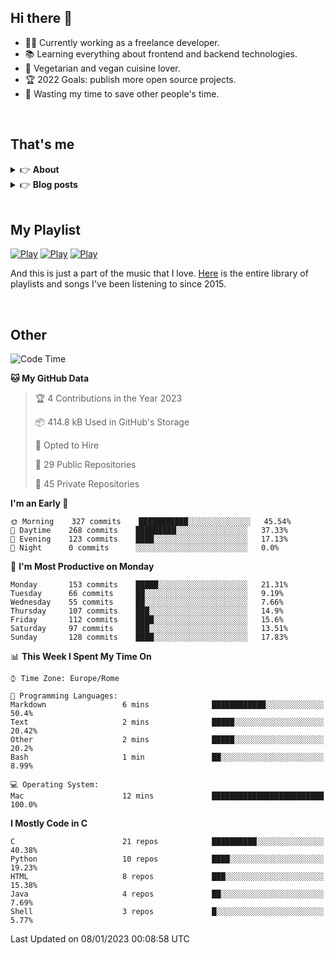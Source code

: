 <h2>Hi there 👋</h2>

- 👨‍💻 Currently working as a freelance developer.
- :books: Learning everything about frontend and backend technologies.
- 🌱 Vegetarian and vegan cuisine lover.
- :trophy: 2022 Goals: publish more open source projects.
- :dart: Wasting my time to save other people's time.

<br>

## That's me
<!-- markdownlint-disable MD033 -->
<details>
    <summary>&#128073 <b>About</b></summary><br/>

<!-- BLOG-POST-LIST:START -->
- 👀 [About me](https://simonemargio.im/about/)
- 🧑‍💻 [Resume](https://simonemargio.im/resume/)
- 🤝 [Polywork](https://www.polywork.com/simonemargio)
<!-- BLOG-POST-LIST:END -->
</details>

<details>
    <summary>&#128073 <b>Blog posts</b></summary><br/>

<!-- BLOG-POST-LIST:START -->
- [LastPass](https://simonemargio.im/blog/lastpass/)
- [Apple Music](https://simonemargio.im/blog/applemusic/)
- [iCloud Keychain](https://simonemargio.im/blog/icloudkeychain/)
- [Digital legacy](https://simonemargio.im/blog/digitallegacy/)
- [Usability](https://simonemargio.im/blog/usability/)
- [Bitwarden](https://simonemargio.im/blog/bitwarden/)
- [About EXIF metadata](https://simonemargio.im/blog/aboutexifmetadata/)
- [Stop using whatsapp](https://simonemargio.im/blog/stopusingwhatsapp/)
- [Password Managers](https://simonemargio.im/blog/managepasswords/)
- [More...](https://simonemargio.im/blog/page/2/)
<!-- BLOG-POST-LIST:END -->
</details>

<br>

## My Playlist
[![Play](https://user-images.githubusercontent.com/22590804/173320312-c6ff4952-2d80-4da0-bc86-1a49d009b4a7.jpg)](https://music.apple.com/it/playlist/juice/pl.u-mJy83A8tGBvZWA)
[![Play](https://user-images.githubusercontent.com/22590804/173320788-49695c90-a4c3-48b3-8ac5-f6f4b944955f.jpg)](https://music.apple.com/it/playlist/gym/pl.u-38oWWgbT3gryK0)
[![Play](https://user-images.githubusercontent.com/22590804/173321081-fd673357-e189-4e1d-bf6a-fc8048872de2.jpg)](https://music.apple.com/it/playlist/relax/pl.u-9N9LLp3u27KNLk)

And this is just a part of the music that I love. [Here](https://simonemargiomusic.netlify.app) is the entire library of playlists and songs I've been listening to since 2015.

<br>

## Other

<!--START_SECTION:waka-->
![Code Time](http://img.shields.io/badge/Code%20Time-344%20hrs%2039%20mins-blue)

**🐱 My GitHub Data** 

> 🏆 4 Contributions in the Year 2023
 > 
> 📦 414.8 kB Used in GitHub's Storage 
 > 
> 💼 Opted to Hire
 > 
> 📜 29 Public Repositories 
 > 
> 🔑 45 Private Repositories  
 > 
**I'm an Early 🐤** 

```text
🌞 Morning    327 commits    ███████████░░░░░░░░░░░░░░   45.54% 
🌆 Daytime    268 commits    █████████░░░░░░░░░░░░░░░░   37.33% 
🌃 Evening    123 commits    ████░░░░░░░░░░░░░░░░░░░░░   17.13% 
🌙 Night      0 commits      ░░░░░░░░░░░░░░░░░░░░░░░░░   0.0%

```
📅 **I'm Most Productive on Monday** 

```text
Monday       153 commits    █████░░░░░░░░░░░░░░░░░░░░   21.31% 
Tuesday      66 commits     ██░░░░░░░░░░░░░░░░░░░░░░░   9.19% 
Wednesday    55 commits     ██░░░░░░░░░░░░░░░░░░░░░░░   7.66% 
Thursday     107 commits    ███░░░░░░░░░░░░░░░░░░░░░░   14.9% 
Friday       112 commits    ████░░░░░░░░░░░░░░░░░░░░░   15.6% 
Saturday     97 commits     ███░░░░░░░░░░░░░░░░░░░░░░   13.51% 
Sunday       128 commits    ████░░░░░░░░░░░░░░░░░░░░░   17.83%

```


📊 **This Week I Spent My Time On** 

```text
⌚︎ Time Zone: Europe/Rome

💬 Programming Languages: 
Markdown                 6 mins              ████████████░░░░░░░░░░░░░   50.4% 
Text                     2 mins              █████░░░░░░░░░░░░░░░░░░░░   20.42% 
Other                    2 mins              █████░░░░░░░░░░░░░░░░░░░░   20.2% 
Bash                     1 min               ██░░░░░░░░░░░░░░░░░░░░░░░   8.99%

💻 Operating System: 
Mac                      12 mins             █████████████████████████   100.0%

```

**I Mostly Code in C** 

```text
C                        21 repos            ██████████░░░░░░░░░░░░░░░   40.38% 
Python                   10 repos            ████░░░░░░░░░░░░░░░░░░░░░   19.23% 
HTML                     8 repos             ███░░░░░░░░░░░░░░░░░░░░░░   15.38% 
Java                     4 repos             ██░░░░░░░░░░░░░░░░░░░░░░░   7.69% 
Shell                    3 repos             █░░░░░░░░░░░░░░░░░░░░░░░░   5.77%

```



 Last Updated on 08/01/2023 00:08:58 UTC
<!--END_SECTION:waka-->



